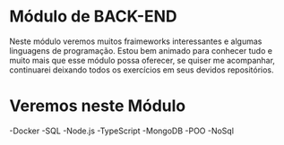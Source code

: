 # Módulo de BACK-END

Neste módulo veremos muitos fraimeworks interessantes e algumas linguagens de programação.
Estou bem animado para conhecer tudo e muito mais que esse módulo possa oferecer, se quiser me acompanhar, continuarei deixando todos os exercícios em seus devidos repositórios.

# Veremos neste Módulo

-Docker
-SQL
-Node.js
-TypeScript
-MongoDB
-POO
-NoSql
